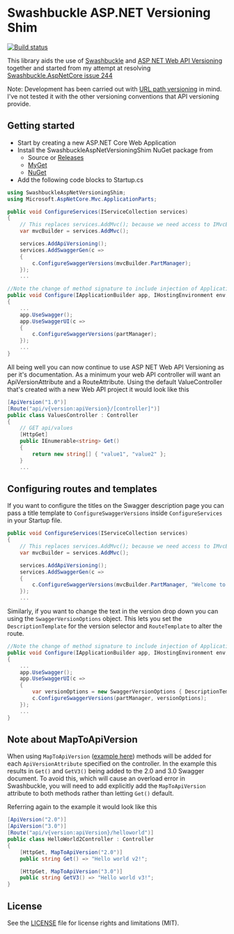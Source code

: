# Swashbuckle ASP.NET Versioning Shim
[![Build status](https://ci.appveyor.com/api/projects/status/wjwi5jpn7oov6i96?svg=true)](https://ci.appveyor.com/project/rh072005/swashbuckleaspnetversioningshim)

This library aids the use of [Swashbuckle](https://github.com/domaindrivendev/Swashbuckle.AspNetCore) and [ASP NET Web API Versioning](https://github.com/Microsoft/aspnet-api-versioning) together and started from my attempt at resolving [Swashbuckle.AspNetCore issue 244](https://github.com/domaindrivendev/Swashbuckle.AspNetCore/issues/244)

Note: Development has been carried out with [URL path versioning](https://github.com/Microsoft/aspnet-api-versioning/wiki/Versioning-via-the-URL-Path) in mind. I've not tested it with the other versioning conventions that API versioning provide.

## Getting started

- Start by creating a new ASP.NET Core Web Application
- Install the SwashbuckleAspNetVersioningShim NuGet package from
  - Source or [Releases](https://github.com/rh072005/SwashbuckleAspNetVersioningShim/releases)
  - [MyGet](https://www.myget.org/feed/rh072005/package/nuget/SwashbuckleAspNetVersioningShim)
  - [NuGet](https://www.nuget.org/packages/SwashbuckleAspNetVersioningShim/)
- Add the following code blocks to Startup.cs

```csharp
using SwashbuckleAspNetVersioningShim;
using Microsoft.AspNetCore.Mvc.ApplicationParts;
```
```csharp
public void ConfigureServices(IServiceCollection services)
{
    // This replaces services.AddMvc(); because we need access to IMvcBuilder's ApplicationPartManager below
    var mvcBuilder = services.AddMvc();

    services.AddApiVersioning();
    services.AddSwaggerGen(c =>
    {
        c.ConfigureSwaggerVersions(mvcBuilder.PartManager);
    });
    ...
```

```csharp
//Note the change of method signature to include injection of ApplicationPartManager
public void Configure(IApplicationBuilder app, IHostingEnvironment env, ILoggerFactory loggerFactory, ApplicationPartManager partManager)
{
    ...
    app.UseSwagger();
    app.UseSwaggerUI(c =>
    {
        c.ConfigureSwaggerVersions(partManager);
    });
    ...
}
```   

All being well you can now continue to use ASP NET Web API Versioning as per it's documentation.
As a minimum your web API controller will want an ApiVersionAttribute and a RouteAttribute.
Using the default ValueController that's created with a new Web API project it would look like this

```csharp
[ApiVersion("1.0")]
[Route("api/v{version:apiVersion}/[controller]")]
public class ValuesController : Controller
{
    // GET api/values
    [HttpGet]
    public IEnumerable<string> Get()
    {
        return new string[] { "value1", "value2" };
    }
    ...
```

## Configuring routes and templates
If you want to configure the titles on the Swagger description page you can pass a title template to ```ConfigureSwaggerVersions``` inside ```ConfigureServices``` in your Startup file.
```csharp
public void ConfigureServices(IServiceCollection services)
{
    // This replaces services.AddMvc(); because we need access to IMvcBuilder's ApplicationPartManager below
    var mvcBuilder = services.AddMvc();

    services.AddApiVersioning();
    services.AddSwaggerGen(c =>
    {
        c.ConfigureSwaggerVersions(mvcBuilder.PartManager, "Welcome to the docs for version {0} of my API");
    });
    ...
```

Similarly, if you want to change the text in the version drop down you can using the ```SwaggerVersionOptions``` object. This lets you set the ```DescriptionTemplate``` for the version selector and ```RouteTemplate``` to alter the route.

```csharp
//Note the change of method signature to include injection of ApplicationPartManager
public void Configure(IApplicationBuilder app, IHostingEnvironment env, ILoggerFactory loggerFactory, ApplicationPartManager partManager)
{
    ...
    app.UseSwagger();
    app.UseSwaggerUI(c =>
    {
        var versionOptions = new SwaggerVersionOptions { DescriptionTemplate = "Version {0} docs", RouteTemplate = "/swagger/v{0}/swagger.json" };
        c.ConfigureSwaggerVersions(partManager, versionOptions);
    });
    ...
}
```  

## Note about MapToApiVersion
When using ```MapToApiVersion``` ([example here](https://github.com/Microsoft/aspnet-api-versioning/wiki/Versioning-via-the-URL-Path#aspnet-core)) methods will be added for each ```ApiVersionAttribute``` specified on the controller. 
In the example this results in ```Get()``` and ```GetV3()``` being added to the 2.0 and 3.0 Swagger document.
To avoid this, which will cause an overload error in Swashbuckle, you will need to add explicitly add the ```MapToApiVersion``` attribute to both methods rather than letting ```Get()``` default.

Referring again to the example it would look like this
```csharp
[ApiVersion("2.0")]
[ApiVersion("3.0")]
[Route("api/v{version:apiVersion}/helloworld")]
public class HelloWorld2Controller : Controller
{
    [HttpGet, MapToApiVersion("2.0")]
    public string Get() => "Hello world v2!";

    [HttpGet, MapToApiVersion("3.0")]
    public string GetV3() => "Hello world v3!";
}
```

## License
See the [LICENSE](LICENSE) file for license rights and limitations (MIT).
